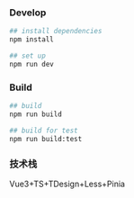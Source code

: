 ### Develop

```bash
## install dependencies
npm install

## set up
npm run dev
```

### Build

```bash
## build
npm run build

## build for test
npm run build:test
```

### 技术栈
Vue3+TS+TDesign+Less+Pinia